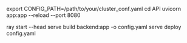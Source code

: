 export CONFIG_PATH=/path/to/your/cluster_conf.yaml
cd API
uvicorn app:app --reload --port 8080

ray start --head
serve build backend:app -o config.yaml
serve deploy config.yaml
